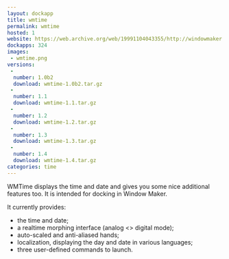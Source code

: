 ```yaml
---
layout: dockapp
title: wmtime
permalink: wmtime
hosted: 1
website: https://web.archive.org/web/19991104043355/http://windowmaker.mezaway.org/dockapps/wmtime.html
dockapps: 324
images:
 - wmtime.png
versions:
 -
  number: 1.0b2
  download: wmtime-1.0b2.tar.gz
 -
  number: 1.1
  download: wmtime-1.1.tar.gz
 -
  number: 1.2
  download: wmtime-1.2.tar.gz
 -
  number: 1.3
  download: wmtime-1.3.tar.gz
 -
  number: 1.4
  download: wmtime-1.4.tar.gz
categories: time
---
```

WMTime displays the time and date and gives you some nice additional features too. It is intended for docking in Window Maker.

It currently provides:

* the time and date;
* a realtime morphing interface (analog <> digital mode);
* auto-scaled and anti-aliased hands;
* localization, displaying the day and date in various languages;
* three user-defined commands to launch.
